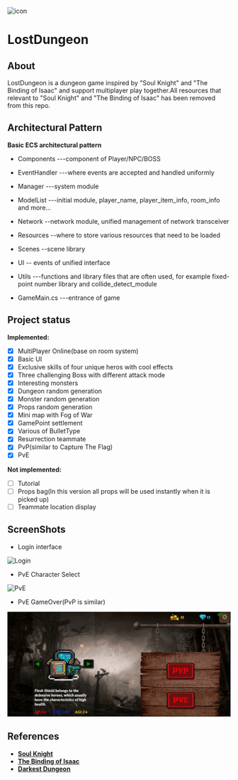 ![icon](https://l5zssw.sn.files.1drv.com/y4muBp3E03bbj97LMn2R4GzeAqQBs3UVZ0px2K1My30s3ts4SjBS59haTWlVz155Um6lwBkLyRAdK1F5kvk2zRPxRbQGId_3Y2TTaeE_blviF1zOaYLV5XHX06gOtjiZjiNbw8VHseW8aYwk-GhMQSwHDIsQVlF1PqjqtkY2d9Ck3se8pD5wIZQbldyAaGFMbHdEVlUJJPvHFbAqoq-wxCAZw?width=256&height=256&cropmode=none "icon")
# LostDungeon

## About
LostDungeon is a dungeon game inspired by "Soul Knight" and "The Binding of Isaac" and support multiplayer play together.All resources that relevant to "Soul Knight" and "The Binding of Isaac" has been removed from this repo.

## Architectural Pattern

**Basic ECS architectural pattern**

- Components ---component of Player/NPC/BOSS

- EventHandler ---where events are accepted and handled uniformly
 
- Manager ---system module
 
- ModelList  ---initial module, player_name, player_item_info, room_info and more...
 
- Network --network module, unified management of network transceiver
 
- Resources --where to store various resources that need to be loaded
 
- Scenes --scene library
 
- UI -- events of unified interface
 
- Utils ---functions and library files that are often used, for example fixed-point number library and collide_detect_module
 
- GameMain.cs  ---entrance of game

## Project status
**Implemented:**
- [X] MultiPlayer Online(base on room system)
- [X] Basic UI
- [X] Exclusive skills of four unique heros with cool effects
- [X] Three challenging Boss with different attack mode
- [X] Interesting monsters
- [X] Dungeon random generation
- [X] Monster random generation
- [X] Props random generation
- [X] Mini map with Fog of War
- [X] GamePoint settlement
- [X] Various of BulletType
- [X] Resurrection teammate
- [X] PvP(similar to Capture The Flag)
- [X] PvE

**Not implemented:**
- [ ] Tutorial
- [ ] Props bag(In this version all props will be used instantly when it is picked up)
- [ ] Teammate location display

## ScreenShots
- Login interface

![Login](https://m5zssw.sn.files.1drv.com/y4m4zb7vrV0GLqwqqP8v4yIuxQqs-p-T9V9_qB83KQOtU5v73PjDbT1l78xTWDjHRGcq36YN8MgHiYizSaoKQX4yFg1bH29ahfLs0wCDPWCNWpz5WJSwtPMLgzFfcvcG-XXk8YuamhLpB1ZPlidj-pjph0eqMMJOFKqsw-7tv5_27Rl-bngD4GepsUCGDRLeISRekJqXgacbGQ-CW7p8j8myg?width=1276&height=594&cropmode=none "Login")

- PvE Character Select

![PvE](https://njzssw.sn.files.1drv.com/y4mhtoVWaA621Oo2YXfx2hQuoy1JG0wFJH3OsboFzfCRudrp7Qapl0vjbGCwTcbyB4hRQwD6u4k67ByKSsFfH5ddPa96FvOwW8o5dvu3KC31vlMFAfcJmh7xpuBdqTZbbIqX1qJ8M4OMvqQKj5_cUprFCu5SvMbDYdhLQoGUT5byx4lCncp6tmfMgwqjRwhH1Ex2rRu81A-BndotEb_UmOgew?width=1280&height=600&cropmode=none "PvE")

- PvE GameOver(PvP is similar)

![PvEGameOver](https://raw.githubusercontent.com/CMurphyc/LostDungeon/czh/ScreemShots/pve_ch_select.gif)

## References
- [**Soul Knight**](http://www.chillyroom.com/zh)
- [**The Binding of Isaac**](https://bindingofisaac.com/)
- [**Darkest Dungeon**](http://www.darkestdungeon.com/)
